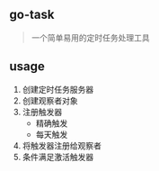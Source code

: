 ## go-task

> 一个简单易用的定时任务处理工具


## usage
1. 创建定时任务服务器
2. 创建观察者对象
3. 注册触发器
    - 精确触发
    - 每天触发
4. 将触发器注册给观察者
5. 条件满足激活触发器


